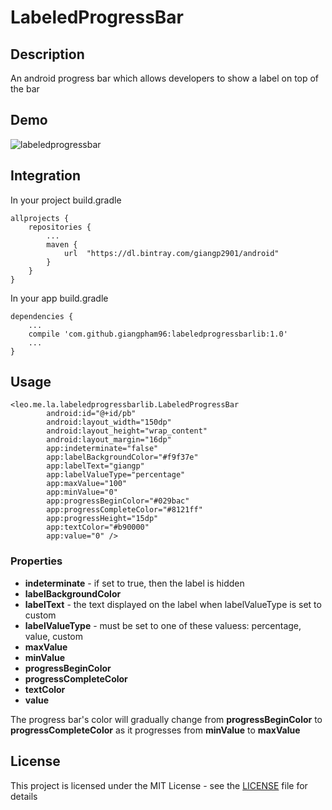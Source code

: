 # LabeledProgressBar

## Description
An android progress bar which allows developers to show a label on top of the bar

## Demo
![labeledprogressbar](https://lh3.googleusercontent.com/PIcboFfU8O3cWXZtDyzNIj0d1epxVZRHL3raSk2nGmvwFeTjwk-8X9gBy3lblfMTG_qTNnhA8eytbA=w1366-h677)

## Integration

In your project build.gradle
```
allprojects {
    repositories {
        ...
        maven {
            url  "https://dl.bintray.com/giangp2901/android"
        }
    }
}
```

In your app build.gradle

```
dependencies {
    ...
    compile 'com.github.giangpham96:labeledprogressbarlib:1.0'
    ...
}
```

## Usage
```
<leo.me.la.labeledprogressbarlib.LabeledProgressBar
        android:id="@+id/pb"
        android:layout_width="150dp"
        android:layout_height="wrap_content"
        android:layout_margin="16dp"
        app:indeterminate="false"
        app:labelBackgroundColor="#f9f37e"
        app:labelText="giangp"
        app:labelValueType="percentage"
        app:maxValue="100"
        app:minValue="0"
        app:progressBeginColor="#029bac"
        app:progressCompleteColor="#8121ff"
        app:progressHeight="15dp"
        app:textColor="#b90000"
        app:value="0" />
  ```
  
  ### Properties
  * **indeterminate** - if set to true, then the label is hidden
  * **labelBackgroundColor**
  * **labelText** - the text displayed on the label when labelValueType is set to custom 
  * **labelValueType** - must be set to one of these valuess: percentage, value, custom
  * **maxValue**
  * **minValue**
  * **progressBeginColor**
  * **progressCompleteColor**
  * **textColor**
  * **value**
  
  The progress bar's color will gradually change from **progressBeginColor** to **progressCompleteColor** as it progresses from **minValue** to **maxValue**
  
## License
This project is licensed under the MIT License - see the [LICENSE](LICENSE) file for details
